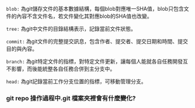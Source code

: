 `blob:` 為git儲存文件的基本數據結構，每個blob對應唯一SHA值，blob只包含文件的內容不含文件名，若文件變化其對應blob的SHA值也改變。

`tree:` 為git中文件的目錄結構表示，記錄當前文件狀態。

`commit:` 為git文件的完整提交訊息，包含作者、提交者、提交日期和時間、提交目的與內容。

`branch:` 為git特定文件的指標，對特定文件更新，讓每個人能就各自任務開發互不影響，而後能統整各自任務合併到主分支中。

`head:` 為git記錄當前工作分支位置的指標，可移動管理分支。

###  git repo 操作過程中.git 檔案夾裡會有什麼變化?
